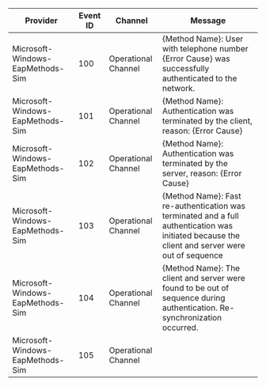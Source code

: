 Provider                          |  Event ID  |  Channel              |  Message
----------------------------------|------------|-----------------------|-------------------------------------------------------------------------------------------------------------------------------------------------
Microsoft-Windows-EapMethods-Sim  |  100       |  Operational Channel  |  {Method Name}: User with telephone number {Error Cause} was successfully authenticated to the network.
Microsoft-Windows-EapMethods-Sim  |  101       |  Operational Channel  |  {Method Name}: Authentication was terminated by the client, reason: {Error Cause}
Microsoft-Windows-EapMethods-Sim  |  102       |  Operational Channel  |  {Method Name}: Authentication was terminated by the server, reason: {Error Cause}
Microsoft-Windows-EapMethods-Sim  |  103       |  Operational Channel  |  {Method Name}: Fast re-authentication was terminated and a full authentication was initiated because the client and server were out of sequence
Microsoft-Windows-EapMethods-Sim  |  104       |  Operational Channel  |  {Method Name}: The client and server were found to be out of sequence during authentication. Re-synchronization occurred.
Microsoft-Windows-EapMethods-Sim  |  105       |  Operational Channel  |